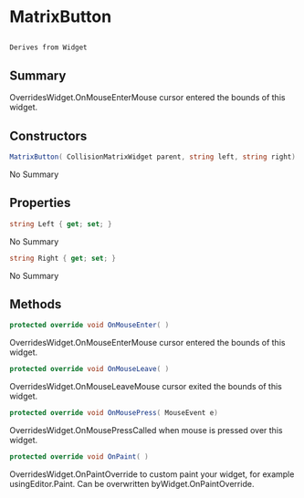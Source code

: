 # MatrixButton

## 
```c#
Derives from Widget
```

## Summary

OverridesWidget.OnMouseEnterMouse cursor entered the bounds of this widget.
## Constructors

```c#
MatrixButton( CollisionMatrixWidget parent, string left, string right) 
```
No Summary
## Properties

```c#
string Left { get; set; } 
```
No Summary
```c#
string Right { get; set; } 
```
No Summary
## Methods

```c#
protected override void OnMouseEnter( ) 
```
OverridesWidget.OnMouseEnterMouse cursor entered the bounds of this widget.
```c#
protected override void OnMouseLeave( ) 
```
OverridesWidget.OnMouseLeaveMouse cursor exited the bounds of this widget.
```c#
protected override void OnMousePress( MouseEvent e) 
```
OverridesWidget.OnMousePressCalled when mouse is pressed over this widget.
```c#
protected override void OnPaint( ) 
```
OverridesWidget.OnPaintOverride to custom paint your widget, for example usingEditor.Paint. Can be overwritten byWidget.OnPaintOverride.
